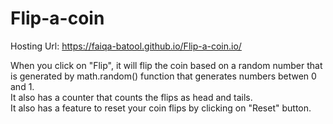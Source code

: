 # Flip-a-coin

Hosting Url: https://faiqa-batool.github.io/Flip-a-coin.io/

<p>When you click on "Flip", it will flip the coin based on a random number that is generated by math.random() function that generates numbers betwen 0 and 1.<br/>
It also has a counter that counts the flips as head and tails.<br/>
It also has a feature to reset your coin flips by clicking on "Reset" button.
<p/>
